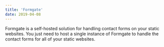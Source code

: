 ```yaml
---
title: 'Formgate'
date: 2019-04-08
---
```


Formgate is a self-hosted solution for handling contact forms on your static websites. You just need to host a single instance of Formgate to handle the contact forms for all of your static websites.

